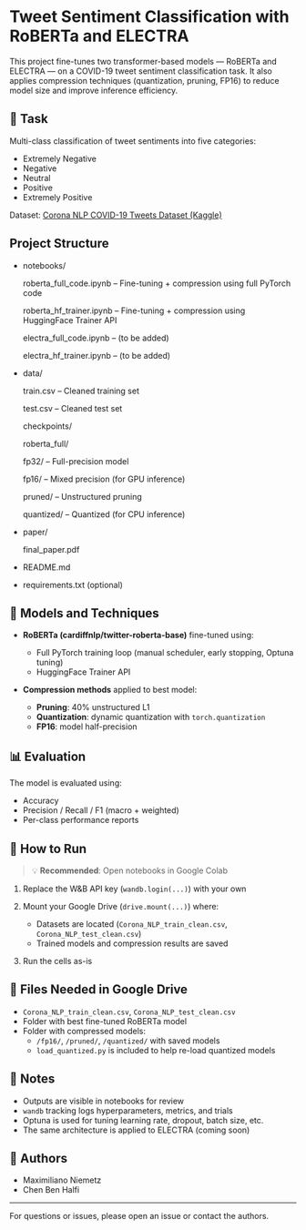 # Tweet Sentiment Classification with RoBERTa and ELECTRA

This project fine-tunes two transformer-based models — RoBERTa and ELECTRA — on a COVID-19 tweet sentiment classification task. It also applies compression techniques (quantization, pruning, FP16) to reduce model size and improve inference efficiency.

## 🧠 Task
Multi-class classification of tweet sentiments into five categories:
- Extremely Negative
- Negative
- Neutral
- Positive
- Extremely Positive

Dataset: [Corona NLP COVID-19 Tweets Dataset (Kaggle)](https://www.kaggle.com/datasets/datatattle/covid-19-nlp-text-classification)

## Project Structure

- notebooks/

    roberta_full_code.ipynb – Fine-tuning + compression using full PyTorch code

    roberta_hf_trainer.ipynb – Fine-tuning + compression using HuggingFace Trainer API

    electra_full_code.ipynb – (to be added)

    electra_hf_trainer.ipynb – (to be added)

- data/

    train.csv – Cleaned training set

    test.csv – Cleaned test set

    checkpoints/

    roberta_full/

    fp32/ – Full-precision model

    fp16/ – Mixed precision (for GPU inference)

    pruned/ – Unstructured pruning

    quantized/ – Quantized (for CPU inference)

- paper/

    final_paper.pdf

- README.md

- requirements.txt (optional)


## 🧪 Models and Techniques

- **RoBERTa (cardiffnlp/twitter-roberta-base)** fine-tuned using:
  - Full PyTorch training loop (manual scheduler, early stopping, Optuna tuning)
  - HuggingFace Trainer API

- **Compression methods** applied to best model:
  - **Pruning**: 40% unstructured L1
  - **Quantization**: dynamic quantization with `torch.quantization`
  - **FP16**: model half-precision

## 📊 Evaluation
The model is evaluated using:
- Accuracy
- Precision / Recall / F1 (macro + weighted)
- Per-class performance reports

## 📍 How to Run

> 💡 **Recommended**: Open notebooks in Google Colab

1. Replace the W&B API key (`wandb.login(...)`) with your own  
2. Mount your Google Drive (`drive.mount(...)`) where:
   - Datasets are located (`Corona_NLP_train_clean.csv`, `Corona_NLP_test_clean.csv`)
   - Trained models and compression results are saved

3. Run the cells as-is

## 💾 Files Needed in Google Drive

- `Corona_NLP_train_clean.csv`, `Corona_NLP_test_clean.csv`
- Folder with best fine-tuned RoBERTa model
- Folder with compressed models:
  - `/fp16/`, `/pruned/`, `/quantized/` with saved models
  - `load_quantized.py` is included to help re-load quantized models

## 📎 Notes

- Outputs are visible in notebooks for review
- `wandb` tracking logs hyperparameters, metrics, and trials
- Optuna is used for tuning learning rate, dropout, batch size, etc.
- The same architecture is applied to ELECTRA (coming soon)

## 👥 Authors
- Maximiliano Niemetz
- Chen Ben Halfi

---
For questions or issues, please open an issue or contact the authors.
